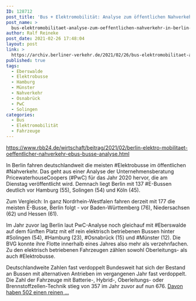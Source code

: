 ```yaml
---
ID: 128712
post_title: 'Bus + Elektromobilität: Analyse zum öffentlichen Nahverkehr In Berlin fahren die meisten E-Busse, aus rbb24.de'
post_name: >
  bus-elektromobilitaet-analyse-zum-oeffentlichen-nahverkehr-in-berlin-fahren-die-meisten-e-busse-aus-rbb24-de
author: Ralf Reineke
post_date: 2021-02-26 17:48:04
layout: post
link: >
  https://archiv.berliner-verkehr.de/2021/02/26/bus-elektromobilitaet-analyse-zum-oeffentlichen-nahverkehr-in-berlin-fahren-die-meisten-e-busse-aus-rbb24-de/
published: true
tags:
  - Eberswalde
  - Elektrobusse
  - Hamburg
  - Münster
  - Nahverkehr
  - Osnabrück
  - PwC
  - Solingen
categories:
  - Bus
  - Elektromobilität
  - Fahrzeuge
---
```

https://www.rbb24.de/wirtschaft/beitrag/2021/02/berlin-elektro-mobilitaet-oeffentlicher-nahverkehr-ebus-busse-analyse.html

In Berlin fahren deutschlandweit die meisten #Elektrobusse im öffentlichen #Nahverkehr. Das geht aus einer Analyse der Unternehmensberatung PricewaterhouseCoopers (#PwC) für das Jahr 2020 hervor, die am Dienstag veröffentlicht wird. Demnach liegt Berlin mit 137 #E-Bussen deutlich vor Hamburg (55), Solingen (54) und Köln (45).

Zum Vergleich: In ganz Nordrhein-Westfalen fahren derzeit mit 177 die meisten E-Busse, Berlin folgt - vor Baden-Württemberg (76), Niedersachsen (62) und Hessen (61).

Im Jahr zuvor lag Berlin laut PwC-Analyse noch gleichauf mit #Eberswalde auf dem fünften Platz mit elf rein elektrisch betriebenen Bussen hinter #Solingen (54), #Hamburg (23), #Osnabrück (15) und #Münster (12). Die BVG konnte ihre Flotte innerhalb eines Jahres also mehr als verzehnfachen. Zu den elektrisch betriebenen Fahrzeugen zählen sowohl Oberleitungs- als auch #Elektrobusse.

Deutschlandweite Zahlen fast verdoppelt
Bundesweit hat sich der Bestand an Bussen mit alternativen Antrieben im vergangenen Jahr fast verdoppelt. Die Zahl der Fahrzeuge mit Batterie-, Hybrid-, Oberleitungs- oder Brennstoffzellen-Technik stieg von 357 im Jahr zuvor auf nun 676. <a href="https://www.rbb24.de/wirtschaft/beitrag/2021/02/berlin-elektro-mobilitaet-oeffentlicher-nahverkehr-ebus-busse-analyse.html">Davon haben 502 einen reinen ...</a>